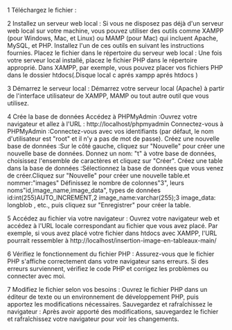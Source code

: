 1 Téléchargez le fichier :

2 Installez un serveur web local :
Si vous ne disposez pas déjà d'un serveur web local sur votre machine, vous pouvez utiliser des outils comme XAMPP (pour Windows, Mac, et Linux) ou MAMP (pour Mac) qui incluent Apache, MySQL, et PHP. Installez l'un de ces outils en suivant les instructions fournies.
Placez le fichier dans le répertoire du serveur web local :
Une fois votre serveur local installé, placez le fichier PHP dans le répertoire approprié. Dans XAMPP, par exemple, vous pouvez placer vos fichiers PHP dans le dossier htdocs(.Disque local c aprés xampp aprés htdocs )

3 Démarrez le serveur local :
Démarrez votre serveur local (Apache) à partir de l'interface utilisateur de XAMPP, MAMP ou tout autre outil que vous utilisez.

4 Crée la base de données
Accédez à PHPMyAdmin :Ouvrez votre navigateur et allez à l'URL : http://localhost/phpmyadmin
Connectez-vous à PHPMyAdmin :Connectez-vous avec vos identifiants (par défaut, le nom d'utilisateur est "root" et il n'y a pas de mot de passe).
Créez une nouvelle base de données :Sur le côté gauche, cliquez sur "Nouvelle" pour créer une nouvelle base de données.
Donnez un nom: "t" à votre base de données, choisissez l'ensemble de caractères et cliquez sur "Créer".
Créez une table dans la base de données :Sélectionnez la base de données que vous venez de créer.Cliquez sur "Nouvelle" pour créer une nouvelle table.et nommer:"images"
Définissez le nombre de colonnes"3", leurs noms"id,image_name,image_data", types de données id:int(255)AUTO_INCREMENT,2 image_name:varchar(255);3	image_data:	longblob	, etc., puis cliquez sur "Enregistrer" pour créer la table.

5 Accédez au fichier via votre navigateur :
Ouvrez votre navigateur web et accédez à l'URL locale correspondant au fichier que vous avez placé. Par exemple, si vous avez placé votre fichier dans htdocs avec XAMPP, l'URL pourrait ressembler à http://localhost/insertion-image-en-tableaux-main/

6 Vérifiez le fonctionnement du fichier PHP : Assurez-vous que le fichier PHP s'affiche correctement dans votre navigateur sans erreurs. Si des erreurs surviennent, vérifiez le code PHP et corrigez les problèmes ou connecter avec moi.

7 Modifiez le fichier selon vos besoins : Ouvrez le fichier PHP dans un éditeur de texte ou un environnement de développement PHP, puis apportez les modifications nécessaires. Sauvegardez et rafraîchissez le navigateur : Après avoir apporté des modifications, sauvegardez le fichier et rafraîchissez votre navigateur pour voir les changements.


